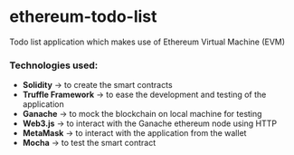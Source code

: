 # ethereum-todo-list

Todo list application which makes use of Ethereum Virtual Machine (EVM)

### Technologies used:

  * **Solidity** -> to create the smart contracts
  * **Truffle Framework** -> to ease the development and testing of the application
  * **Ganache** -> to mock the blockchain on local machine for testing 
  * **Web3.js** -> to interact with the Ganache ethereum node using HTTP
  * **MetaMask** -> to interact with the application from the wallet
  * **Mocha** -> to test the smart contract
  
